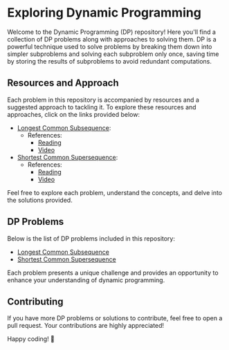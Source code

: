 # Exploring Dynamic Programming

Welcome to the Dynamic Programming (DP) repository! Here you'll find a collection of DP problems along with approaches to solving them. DP is a powerful technique used to solve problems by breaking them down into simpler subproblems and solving each subproblem only once, saving time by storing the results of subproblems to avoid redundant computations.

## Resources and Approach

Each problem in this repository is accompanied by resources and a suggested approach to tackling it. To explore these resources and approaches, click on the links provided below:

- [Longest Common Subsequence](https://github.com/neyaadeez/DynamicProgramming/tree/main/LCS):
  - References:
    - [Reading](https://www.techiedelight.com/longest-common-subsequence/)
    - [Video](https://www.youtube.com/watch?v=sSno9rV8Rhg)
- [Shortest Common Supersequence](https://github.com/neyaadeez/DynamicProgramming/tree/main/SCS):
  - References:
    - [Reading](https://www.techiedelight.com/shortest-common-supersequence-introduction-scs-length/)
    - [Video](https://www.youtube.com/watch?v=823Grn4_dCQ)

Feel free to explore each problem, understand the concepts, and delve into the solutions provided.

## DP Problems

Below is the list of DP problems included in this repository:

- [Longest Common Subsequence](https://github.com/neyaadeez/DynamicProgramming/tree/main/LCS)
- [Shortest Common Supersequence](https://github.com/neyaadeez/DynamicProgramming/tree/main/SCS)

Each problem presents a unique challenge and provides an opportunity to enhance your understanding of dynamic programming.

## Contributing

If you have more DP problems or solutions to contribute, feel free to open a pull request. Your contributions are highly appreciated!

Happy coding! 🚀
